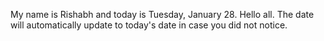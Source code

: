 My name is Rishabh and today is Tuesday, January 28. Hello all. The date will automatically update to today's date in case you did not notice.
